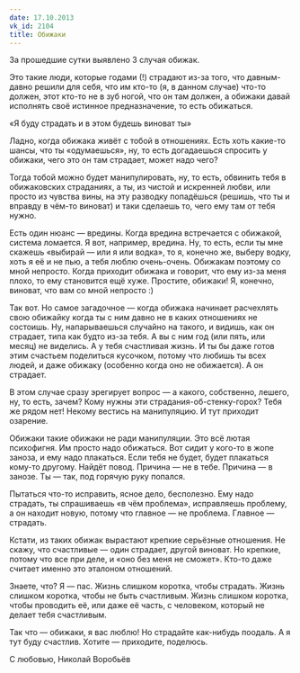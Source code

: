 ```yaml
---
date: 17.10.2013
vk_id: 2104
title: Обижаки
---
```


За прошедшие сутки выявлено 3 случая обижак.

Это такие люди, которые годами (&#33;) страдают из-за того, что давным-давно решили для себя, что им кто-то (я, в данном случае) что-то должен, этот кто-то не в зуб ногой, что он там должен, а обижаки давай исполнять своё истинное предназначение, то есть обижаться.

«Я буду страдать и в этом будешь виноват ты»

Ладно, когда обижака живёт с тобой в отношениях. Есть хоть какие-то шансы, что ты «одумаешься», ну, то есть догадаешься спросить у обижаки, чего это он там страдает, может надо чего?

Тогда тобой можно будет манипулировать, ну, то есть, обвинить тебя в обижаковских страданиях, а ты, из чистой и искренней любви, или просто из чувства вины, на эту разводку попадёшься (решишь, что ты и вправду в чём-то виноват) и таки сделаешь то, чего ему там от тебя нужно.

Есть один нюанс — вредины. Когда вредина встречается с обижакой, система ломается. Я вот, например, вредина. Ну, то есть, если ты мне скажешь «выбирай — или я или водка», то я, конечно же, выберу водку, хоть я её и не пью, а тебя люблю очень-очень. Обижакам поэтому со мной непросто. Когда приходит обижака и говорит, что ему из-за меня плохо, то ему становится ещё хуже. Простите, обижаки&#33; Я, конечно, виноват, что вам со мной непросто :)

Так вот. Но самое загадочное — когда обижака начинает расчехлять свою обижайку когда ты с ним давно не в каких отношениях не состоишь. Ну, напарываешься случайно на такого, и видишь, как он страдает, типа как будто из-за тебя. А вы с ним год (или пять, или месяц) не виделись. А у тебя счастливая жизнь. И ты бы даже готов этим счастьем поделиться кусочком, потому что любишь ты всех людей, и даже обижаку (особенно когда оно не обижается). А он страдает.

В этом случае сразу эрегирует вопрос — а какого, собственно, лешего, ну, то есть, зачем? Кому нужны эти страдания-об-стенку-горох? Тебя же рядом нет&#33; Некому вестись на манипуляцию. И тут приходит озарение.

Обижаки такие обижаки не ради манипуляции. Это всё лютая психофигня. Им просто надо обижаться. Вот сидит у кого-то в жопе заноза, и ему надо плакаться. Если тебя не будет, будет плакаться кому-то другому. Найдёт повод. Причина — не в тебе. Причина — в занозе. Ты — так, под горячую руку попался.

Пытаться что-то исправить, ясное дело, бесполезно. Ему надо страдать, ты спрашиваешь «в чём проблема», исправляешь проблему, а он находит новую, потому что главное — не проблема. Главное — страдать.

Кстати, из таких обижак вырастают крепкие серьёзные отношения. Не скажу, что счастливые — один страдает, другой виноват. Но крепкие, потому что все при деле, и «оно без меня не сможет». Кто-то даже считает именно это эталоном отношений.

Знаете, что? Я — пас. Жизнь слишком коротка, чтобы страдать. Жизнь слишком коротка, чтобы не быть счастливым. Жизнь слишком коротка, чтобы проводить её, или даже её часть, с человеком, который не делает тебя счастливым.

Так что — обижаки, я вас люблю&#33; Но страдайте как-нибудь поодаль. А я тут буду счастлив. Хотите — приходите, поделюсь.

С любовью,
Николай Воробьёв

